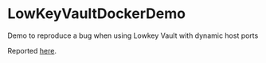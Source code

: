# LowKeyVaultDockerDemo
Demo to reproduce a bug when using Lowkey Vault with dynamic host ports

Reported [here](https://github.com/nagyesta/lowkey-vault/issues/1319).
